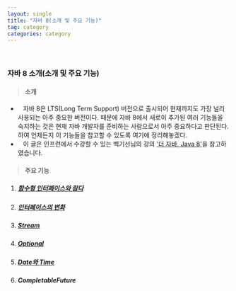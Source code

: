 ```yaml
---
layout: single
title: "자바 8(소개 및 주요 기능)"
tag: category
categories: category
---
```


<br>

### 자바 8 소개(소개 및 주요 기능)

> #### 소개

- &nbsp;&nbsp; 자바 8은 LTS(Long Term Support) 버전으로 출시되어 현재까지도 가장 널리 사용되는 아주 중요한 버전이다.
때문에 자바 8에서 새로이 추가된 여러 기능들을 숙지하는 것은 현재 자바 개발자를 준비하는 사람으로서 아주 중요하다고 판단된다. 하여 언제든지 이 기능들을 참고할 수 있도록 여기에 정리해놓겠다.
- &nbsp;&nbsp; 이 글은 인프런에서 수강할 수 있는 백기선님의 강의 ['더 자바, Java 8'](https://www.inflearn.com/course/the-java-java8/dashboard)을 참고하였습니다.

> #### 주요 기능

1. ##### [함수형 인터페이스와 람다](/chocolaggibbiddori/the-java-8-section-1)

2. ##### [인터페이스의 변화](/chocolaggibbiddori/the-java-8-section-2)

3. ##### [Stream](/chocolaggibbiddori/the-java-8-section-3)

4. ##### [Optional](/chocolaggibbiddori/the-java-8-section-4)

5. ##### [Date와 Time](/chocolaggibbiddori/the-java-8-section-5)

6. ##### CompletableFuture
